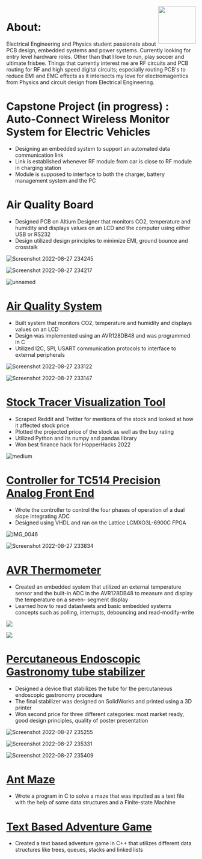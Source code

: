 
<img align="right" width="100" height="100" src= "![301666125_402018248710698_1247784107181577666_n](https://user-images.githubusercontent.com/78990001/187057337-b614ebe0-3ece-443a-b599-9b6358daa523.jpg)">

# About:
Electrical Engineering and Physics student passionate about PCB design, embedded systems and power systems. Currently looking for entry level hardware roles. Other than that I love to run, play soccer and ultimate frisbee. Things that currently interest me are RF circuits and PCB routing for RF and high speed digital circuits; especially routing PCB's to reduce EMI and EMC effects as it intersects my love for electromagentics from Physics and circuit design from Electrical Engineering.


# Capstone Project (in progress) : Auto-Connect Wireless Monitor System for Electric Vehicles
- Designing an embedded system to support an automated data communication link
- Link is established whenever RF module from car is close to RF module in charging station
- Module is supposed to interface to both the charger, battery management system and the PC

# Air Quality Board							                   		        	                        
-	Designed PCB on Altium Designer that monitors CO2, temperature and humidity and displays values on an LCD
  and the computer using either USB or RS232
-	Design utilized design principles to minimize EMI, ground bounce and crosstalk


![Screenshot 2022-08-27 234245](https://user-images.githubusercontent.com/78990001/187056402-4d154cb2-fe52-408d-a11a-3510e4f9d166.png)

![Screenshot 2022-08-27 234217](https://user-images.githubusercontent.com/78990001/187056404-6f8f8d6e-f7fb-4b32-9183-772aeeb18861.png)

![unnamed](https://user-images.githubusercontent.com/78990001/187056411-76051de6-e392-4ad3-84c7-056e8c81c441.png)

# [Air Quality System](https://github.com/kkumanan639/Air_Quality_System)							                   		        	                        
-	Built system that monitors CO2, temperature and humidity and displays values on an LCD
-	Design was implemented using an AVR128DB48 and was programmed in C
-	Utilized I2C, SPI, USART communication protocols to interface to external peripherals

![Screenshot 2022-08-27 233122](https://user-images.githubusercontent.com/78990001/187056417-ede624b2-2104-4797-9ae7-cdd297d2918b.png)

![Screenshot 2022-08-27 233147](https://user-images.githubusercontent.com/78990001/187056419-29143fa2-2d63-453d-bdc1-a7659541a479.png)


# [Stock Tracer Visualization Tool](https://devpost.com/software/stock-tracer)
- Scraped Reddit and Twitter for mentions of the stock and looked at how it affected stock price
- Plotted the projected price of the stock as well as the buy rating
- Utilized Python and its numpy and pandas library
- Won best finance hack for HopperHacks 2022
 
![medium](https://user-images.githubusercontent.com/78990001/187054309-a2c451fa-7f92-416b-ae6c-570dcfa92676.jpg)


# [Controller for TC514 Precision Analog Front End](https://github.com/kkumanan639/TC514_Precision_Controller)         				           
-	Wrote the controller to control the four phases of operation of a dual slope integrating ADC
-	Designed using VHDL and ran on the Lattice LCMXO3L-6900C FPGA
	
![IMG_0046](https://user-images.githubusercontent.com/78990001/188986893-130db9e5-b12d-423c-9724-bd8358a24fa1.jpg)

![Screenshot 2022-08-27 233834](https://user-images.githubusercontent.com/78990001/187056423-ab630bbf-4aec-4480-b3fb-92a6d3626877.png)

# [AVR Thermometer](https://github.com/kkumanan639/Embedded_temperature_sensor)   						
-	Created an embedded system that utilized an external temperature sensor and the built-in ADC in the AVR128DB48 to measure and display the temperature on a seven-       segment display
-	Learned how to read datasheets and basic embedded systems concepts such as polling, interrupts, debouncing and read-modify-write


![](https://user-images.githubusercontent.com/78990001/187053998-fbabcb6d-3233-4e19-9be0-a51067bf4d3c.png)

![](https://user-images.githubusercontent.com/78990001/187054112-59308269-487a-4005-815b-ad8301541b26.jpg)

# [Percutaneous Endoscopic Gastronomy tube stabilizer](https://github.com/kkumanan639/PEG_Stabilizer)
- Designed a device that stabilizes the tube for the percutaneous endoscopic gastronomy procedure
- The final stabilizer was designed on SolidWorks and printed using a 3D printer
- Won second price for three different categories: most market ready, good design principles, quality of poster presentation


![Screenshot 2022-08-27 235255](https://user-images.githubusercontent.com/78990001/187056588-b00242d6-160c-410c-b06c-efc3b27b6a1a.png)

![Screenshot 2022-08-27 235331](https://user-images.githubusercontent.com/78990001/187056589-710b82e5-70a6-47a7-8990-6ff1f4fc01a3.png)

![Screenshot 2022-08-27 235409](https://user-images.githubusercontent.com/78990001/187056611-eebc8400-5663-412f-89ed-0ea31c53cbfb.png)



# [Ant Maze](https://github.com/Adgamby/ESE_124_Project_S2021)   												 
-	Wrote a program in C to solve a maze that was inputted as a text file with the help of some data structures 
  and a Finite-state Machine

# [Text Based Adventure Game](https://github.com/kkumanan639/Midterm_project)
- Created a text based adventure game in C++ that utilizes different data structures like trees, queues, stacks and linked lists







